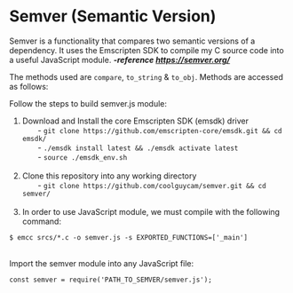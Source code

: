 # Semver (Semantic Version)
Semver is a functionality that compares two semantic versions of a dependency. It uses the Emscripten SDK to compile my C source code into a useful JavaScript module. ***-reference https://semver.org/***



The methods used are `compare`, `to_string` & `to_obj`. 
Methods are accessed as follows:<br>


Follow the steps to build semver.js module:<br>
1) Download and Install the core Emscripten SDK (emsdk) driver<br>
&nbsp;&nbsp;&nbsp;&nbsp;&nbsp;&nbsp; - ```git clone https://github.com/emscripten-core/emsdk.git && cd emsdk/```<br>
&nbsp;&nbsp;&nbsp;&nbsp;&nbsp;&nbsp; - ```./emsdk install latest && ./emsdk activate latest``` <br>
&nbsp;&nbsp;&nbsp;&nbsp;&nbsp;&nbsp; - ```source ./emsdk_env.sh``` <br><br>
2) Clone this repository into any working directory<br>
&nbsp;&nbsp;&nbsp;&nbsp;&nbsp;&nbsp; - ```git clone https://github.com/coolguycam/semver.git && cd semver/``` <br><br>
3) In order to use JavaScript module, we must compile with the following command:<br>
```console
$ emcc srcs/*.c -o semver.js -s EXPORTED_FUNCTIONS=['_main']
```
<br>
Import the semver module into any JavaScript file:<br>

    const semver = require('PATH_TO_SEMVER/semver.js');
